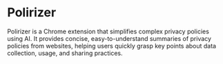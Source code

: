 # Polirizer
Polirizer is a Chrome extension that simplifies complex privacy policies using AI. It provides concise, easy-to-understand summaries of privacy policies from websites, helping users quickly grasp key points about data collection, usage, and sharing practices.
